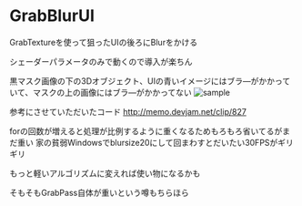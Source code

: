 # GrabBlurUI
GrabTextureを使って狙ったUIの後ろにBlurをかける

シェーダーパラメータのみで動くので導入が楽ちん

黒マスク画像の下の3Dオブジェクト、UIの青いイメージにはブラ―がかかっていて、マスクの上の画像にはブラ―がかかってない
![sample](https://user-images.githubusercontent.com/9998998/54770771-437a7a80-4c47-11e9-92ba-cdac3f636cfb.png)

参考にさせていただいたコード
http://memo.devjam.net/clip/827

forの回数が増えると処理が比例するように重くなるためもろもろ省いてるがまだ重い
家の貧弱Windowsでblursize20にして回まわすとだいたい30FPSがギリギリ

もっと軽いアルゴリズムに変えれば使い物になるかも

そもそもGrabPass自体が重いという噂もちらほら
